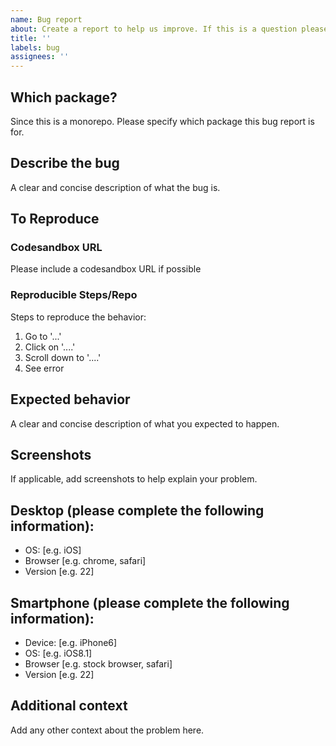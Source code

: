 ```yaml
---
name: Bug report
about: Create a report to help us improve. If this is a question please use Discussions.
title: ''
labels: bug
assignees: ''
---
```


<!-- If this is more of a question on how i18n should work or you have not narrowed down the issue to be 1 of our packages, please use Discussions instead -->

## Which package?
Since this is a monorepo. Please specify which package this bug report is for.

## Describe the bug
A clear and concise description of what the bug is.

## To Reproduce

### Codesandbox URL

Please include a codesandbox URL if possible

### Reproducible Steps/Repo

Steps to reproduce the behavior:

1. Go to '...'
2. Click on '....'
3. Scroll down to '....'
4. See error

## Expected behavior
A clear and concise description of what you expected to happen.

## Screenshots
If applicable, add screenshots to help explain your problem.

## Desktop (please complete the following information):

- OS: [e.g. iOS]
- Browser [e.g. chrome, safari]
- Version [e.g. 22]

## Smartphone (please complete the following information):

- Device: [e.g. iPhone6]
- OS: [e.g. iOS8.1]
- Browser [e.g. stock browser, safari]
- Version [e.g. 22]

## Additional context
Add any other context about the problem here.
